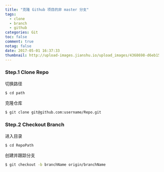 ```yaml
---
title: "克隆 Github 项目的非 master 分支"
tags:
  - clone
  - branch
  - github
categories: Git
toc: false
comment: true
notag: false
date: 2017-05-01 16:37:33
thumbnail: http://upload-images.jianshu.io/upload_images/4368698-d6eb15f8d98264da.png?imageMogr2/auto-orient/strip%7CimageView2/2/w/1240
---
```


### Step.1 Clone Repo

切换路径
```bash
$ cd path
```

克隆仓库
```bash
$ git clone git@github.com:username/Repo.git
```

### Step.2 Checkout Branch

进入目录
```bash
$ cd RepoPath
```

创建并跟踪分支
```bash
$ git checkout -b branchName origin/branchName
```